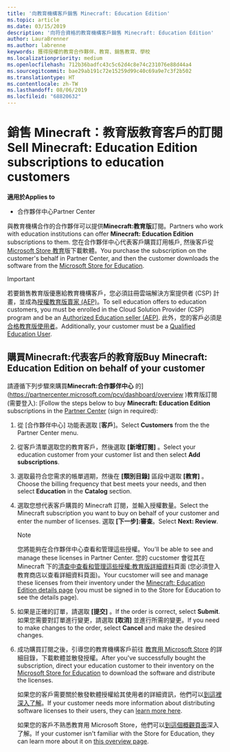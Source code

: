 ```yaml
---
title: '向教育機構客戶銷售 Minecraft: Education Edition'
ms.topic: article
ms.date: 03/15/2019
description: '向符合資格的教育機構客戶銷售 Minecraft: Education Edition'
author: LauraBrenner
ms.author: labrenne
keywords: 獲得授權的教育合作夥伴、教育、銷售教育、學校
ms.localizationpriority: medium
ms.openlocfilehash: 712b36badfc43c5c62d4c8e74c231076e88d44a4
ms.sourcegitcommit: bae29ab191c72e15259d99c40c69a9e7c3f2b502
ms.translationtype: HT
ms.contentlocale: zh-TW
ms.lasthandoff: 08/06/2019
ms.locfileid: "68820632"
---
```

# <a name="sell-minecraft-education-edition-subscriptions-to-education-customers"></a><span data-ttu-id="3ec68-104">銷售 Minecraft：教育版教育客戶的訂閱</span><span class="sxs-lookup"><span data-stu-id="3ec68-104">Sell Minecraft: Education Edition subscriptions to education customers</span></span>

<span data-ttu-id="3ec68-105">**適用於**</span><span class="sxs-lookup"><span data-stu-id="3ec68-105">**Applies to**</span></span>

-  <span data-ttu-id="3ec68-106">合作夥伴中心</span><span class="sxs-lookup"><span data-stu-id="3ec68-106">Partner Center</span></span>

<span data-ttu-id="3ec68-107">與教育機構合作的合作夥伴可以提供**Minecraft:教育版**訂閱。</span><span class="sxs-lookup"><span data-stu-id="3ec68-107">Partners who work with education institutions can offer **Minecraft: Education Edition** subscriptions to them.</span></span> <span data-ttu-id="3ec68-108">您在合作夥伴中心代表客戶購買訂用帳戶, 然後客戶從[Microsoft Store 教育](https://educationstore.microsoft.com)版下載軟體。</span><span class="sxs-lookup"><span data-stu-id="3ec68-108">You purchase the subscription on the customer's behalf in Partner Center, and then the customer downloads the software from the [Microsoft Store for Education](https://educationstore.microsoft.com).</span></span> 

>[!IMPORTANT]
><span data-ttu-id="3ec68-109">若要銷售教育版優惠給教育機構客戶，您必須註冊雲端解決方案提供者 (CSP) 計畫，並成為[授權教育版賣家 (AEP)](https://www.mepn.com)。</span><span class="sxs-lookup"><span data-stu-id="3ec68-109">To sell education offers to education customers, you must be enrolled in the Cloud Solution Provider (CSP) program and be an [Authorized Education seller (AEP)](https://www.mepn.com).</span></span> <span data-ttu-id="3ec68-110">此外，您的客戶必須是[合格教育版使用者](https://www.microsoftvolumelicensing.com/DocumentSearch.aspx?Mode=3&DocumentTypeId=7)。</span><span class="sxs-lookup"><span data-stu-id="3ec68-110">Additionally, your customer must be a [Qualified Education User](https://www.microsoftvolumelicensing.com/DocumentSearch.aspx?Mode=3&DocumentTypeId=7).</span></span>  

 
## <a name="buy-minecraft-education-edition-on-behalf-of-your-customer"></a><span data-ttu-id="3ec68-111">購買**Minecraft:代表客戶**的教育版</span><span class="sxs-lookup"><span data-stu-id="3ec68-111">Buy **Minecraft: Education Edition** on behalf of your customer</span></span>

<span data-ttu-id="3ec68-112">請遵循下列步驟來購買**Minecraft:合作夥伴中心** 的](https://partnercenter.microsoft.com/pcv/dashboard/overview
)教育版訂閱 (需要登入): [</span><span class="sxs-lookup"><span data-stu-id="3ec68-112">Follow the steps below to buy **Minecraft: Education Edition** subscriptions in the [Partner Center](https://partnercenter.microsoft.com/pcv/dashboard/overview
) (sign in required):</span></span>

  1.  <span data-ttu-id="3ec68-113">從 [合作夥伴中心] 功能表選取 [**客戶**]。</span><span class="sxs-lookup"><span data-stu-id="3ec68-113">Select **Customers** from the the Partner Center menu.</span></span>
  
  2.  <span data-ttu-id="3ec68-114">從客戶清單選取您的教育客戶，然後選取 **\[新增訂閱\]** 。</span><span class="sxs-lookup"><span data-stu-id="3ec68-114">Select your education customer from your customer list and then select **Add subscriptions**.</span></span>
  
  3.  <span data-ttu-id="3ec68-115">選取最符合您需求的帳單週期，然後在 **\[類別目錄\]** 區段中選取 **\[教育\]** 。</span><span class="sxs-lookup"><span data-stu-id="3ec68-115">Choose the billing frequency that best meets your needs, and then select **Education** in the **Catalog** section.</span></span>

  4.  <span data-ttu-id="3ec68-116">選取您想代表客戶購買的 Minecraft 訂閱，並輸入授權數量。</span><span class="sxs-lookup"><span data-stu-id="3ec68-116">Select the Minecraft subscription you want to buy on behalf of your customer and enter the number of licenses.</span></span> <span data-ttu-id="3ec68-117">選取 **[下一步]:審查**。</span><span class="sxs-lookup"><span data-stu-id="3ec68-117">Select **Next: Review**.</span></span>

      >[!NOTE]
      ><span data-ttu-id="3ec68-118">您將能夠在合作夥伴中心查看和管理這些授權。</span><span class="sxs-lookup"><span data-stu-id="3ec68-118">You'll be able to see and manage these licenses in Partner Center.</span></span> <span data-ttu-id="3ec68-119">您的 cucstomer 會從其在 Minecraft 下的[清查中查看和管理這些授權:教育版詳細資料](https://educationstore.microsoft.com/store/details/minecraft-education-edition/9nblggh4r2r6)頁面 (您必須登入教育商店以查看詳細資料頁面)。</span><span class="sxs-lookup"><span data-stu-id="3ec68-119">Your cucstomer will see and manage these licenses from their inventory under the [Minecraft: Education Edition details page](https://educationstore.microsoft.com/store/details/minecraft-education-edition/9nblggh4r2r6) (you must be signed in to the Store for Education to see the details page).</span></span> 

  5.  <span data-ttu-id="3ec68-120">如果是正確的訂單，請選取 **\[提交\]** 。</span><span class="sxs-lookup"><span data-stu-id="3ec68-120">If the order is correct, select **Submit**.</span></span> <span data-ttu-id="3ec68-121">如果您需要對訂單進行變更，請選取 **\[取消\]** 並進行所需的變更。</span><span class="sxs-lookup"><span data-stu-id="3ec68-121">If you need to make changes to the order, select **Cancel** and make the desired changes.</span></span>   

  6.  <span data-ttu-id="3ec68-122">成功購買訂閱之後，引導您的教育機構客戶前往 [教育用 Microsoft Store](https://educationstore.microsoft.com) 的詳細目錄，下載軟體並散發授權。</span><span class="sxs-lookup"><span data-stu-id="3ec68-122">After you've successfully bought the subscription, direct your education customer to their inventory on the [Microsoft Store for Education](https://educationstore.microsoft.com) to download the software and distribute the licenses.</span></span>

      <span data-ttu-id="3ec68-123">如果您的客戶需要關於散發軟體授權給其使用者的詳細資訊，他們可以[到這裡深入了解](https://docs.microsoft.com/education/windows/school-get-minecraft#distribute-minecraft)。</span><span class="sxs-lookup"><span data-stu-id="3ec68-123">If your customer needs more information about distributing software licenses to their users, they can [learn more here](https://docs.microsoft.com/education/windows/school-get-minecraft#distribute-minecraft).</span></span>  
  
      <span data-ttu-id="3ec68-124">如果您的客戶不熟悉教育用 Microsoft Store，他們可以[到這個概觀頁面](https://docs.microsoft.com/microsoft-store/windows-store-for-business-overview)深入了解。</span><span class="sxs-lookup"><span data-stu-id="3ec68-124">If your customer isn't familiar with the Store for Education, they can learn more about it on [this overview page](https://docs.microsoft.com/microsoft-store/windows-store-for-business-overview).</span></span>  

      

